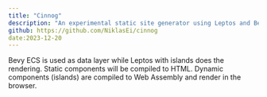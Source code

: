 ```yaml
---
title: "Cinnog"
description: "An experimental static site generator using Leptos and Bevy ECS"
github: https://github.com/NiklasEi/cinnog
date:2023-12-20
---
```

Bevy ECS is used as data layer while Leptos with islands does the rendering. Static components will be compiled to HTML. Dynamic components (islands) are compiled to Web Assembly and render in the browser.
